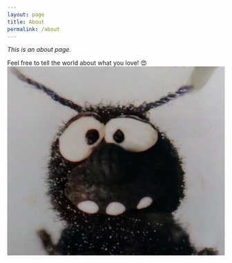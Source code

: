 ```yaml
---
layout: page
title: About
permalink: /about
---
```


*This is an about page.*

Feel free to tell the world about what you love! 😍
![Mötzie](assets/moetzie.jpg)
